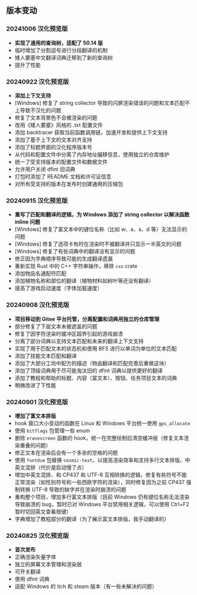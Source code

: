 ## 版本变动

### 20241006 汉化预览版

* **实现了通用的查询树，适配了 50.14 版**
* 临时增加了分割逗号进行分段翻译的机制
* 矮人要塞中文翻译词典迁移到了新的查询树
* 提升了性能

### 20240922 汉化预览版

* **添加上下文支持**
* [Windows] 修复了 string collector 导致的闪屏渲染错误的问题和文本匹配不上导致不汉化的问题
* 修复了文本背景色不会被渲染的问题
* 改用《矮人要塞》风格的 .txt 配置文件
* 添加 backtracer 获取当前函数调用链，加速开发和提供上下文支持
* 添加了基于上下文的文本对齐支持
* 添加了标题界面的汉化程序版本号
* 从代码和配置文件中分离了内存地址偏移信息，使用独立的仓库维护
* 统一了受支持版本的配置文件和数据文件
* 允许用户关闭 dfint 旧词典
* 打包时添加了 README 文档和许可证信息
* 对所有受支持的版本在发布时创建通用的压缩包

### 20240915 汉化预览版

* **重写了匹配和翻译的逻辑，为 Windows 添加了 string collector 以解决函数 inline 问题**
* [Windows] 修复了富文本中的键位名称（比如 w、a、s、d 等）无法显示的问题
* [Windows] 修复了选项卡有时在渲染时不被翻译并只显示一半英文的问题
* [Windows] 修复了有些词典中的翻译没有显示的问题
* 修正因为字典顺序导致可能的生成翻译遗漏
* 重新实现 Rust 中的 C++ 字符串操作，移除 `cxx` crate
* 添加物品名通配符匹配
* 添加植物名称和部位的翻译（植物材料如树叶等还没有翻译）
* 提高了游戏启动速度（字体加载速度）

### 20240908 汉化预览版

* **项目移动到 Gitee 平台托管，分离配置和词典用独立的仓库管理**
* 部分修复了下层文本未被遮盖的问题
* 修复了因字符渲染时缓冲区超界引起的游戏崩溃
* 分离了部分词典以支持文本匹配和未来的翻译上下文支持
* 实现了用于匹配文本的状态机和使用 BFS 进行以单词为单位的文本匹配
* 添加了技能文本匹配和翻译
* 添加了大部分工坊中配方的描述（物品翻译和匹配完善后重做这块）
* 添加了顶级词典用于尽可能淘汰旧的 dfint 词典以提供更好的翻译
* 添加了教程和帮助的标题、内容（富文本）、按钮、任务项目文本的词典
* 稍微改进了下性能

### 20240901 汉化预览版

* **增加了富文本排版**
* hook 窗口大小变动的函数在 Linux 和 Windows 平台统一使用 `gps_allocate`
* 使用 `bitflags` 包管理一些 enum
* 删除 `erasescreen` 函数的 hook，统一在完整绘制后清空缓冲层（修复文本渲染重叠的问题）
* 修正文本在渲染后会有一个多余的空格的问题
* 使用 `fontdue` 包替换 `cosmic-text`，以提高渲染效率和支持多行文本排版、中英文混排（代价是启动慢了点）
* 增加中英文混排、和 CP437 和 UTF-8 互相转换的逻辑，修复有些符号不能正常渲染（如性别符号和一些西欧字符的渲染），同时修复因为之前 CP437 强制转换 UTF-8 导致的缺字并在渲染时崩溃的问题
* 重构整个项目，增加多行富文本排版（目前 Windows 仍有键位名称无法渲染导致崩溃的 bug，暂时已对 Windows 平台禁用相关逻辑，可以使用 Ctrl+F2 暂时切回英文查看按键）
* 字典增加了教程部分的翻译（为了展示富文本排版，我手动翻译的）

### 20240825 汉化预览版

* **首次发布**
* 正确渲染矢量字体
* 独立的屏幕文本管理和渲染层
* 可开关翻译
* 使用 dfint 词典
* 适配 Windows 的 itch 和 steam 版本（有一些未解决的问题）
